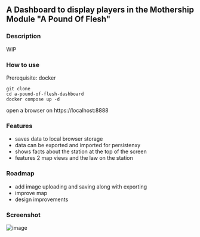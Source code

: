 ## A Dashboard to display players in the Mothership Module "A Pound Of Flesh"

### Description
WIP

### How to use
Prerequisite: docker
```
git clone
cd a-pound-of-flesh-dashboard
docker compose up -d
```
open a browser on https://localhost:8888

### Features
- saves data to local browser storage
- data can be exported and imported for persistenxy
- shows facts about the station at the top of the screen
- features 2 map views and the law on the station

### Roadmap
- add image uploading and saving along with exporting
- improve map
- design improvements

### Screenshot
![image](https://github.com/Erik-Schuetze/a-pound-of-flesh-dashboard/assets/44951681/c7eadfa8-16cd-40a8-a0ce-21694082201a)
